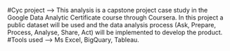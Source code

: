 #Cyc project --> This analysis is a capstone project case study in the Google Data Analytic Certificate course through Coursera. In this project a public dataset will be used and the data analysis process (Ask, Prepare, Process, Analyse, Share, Act) will be implemented to develop the product. 
#Tools used --> Ms Excel, BigQuary, Tableau.
